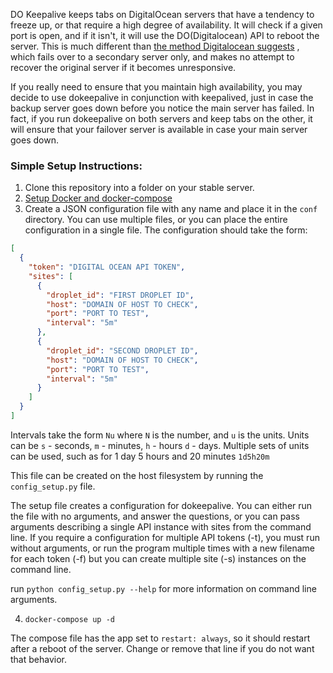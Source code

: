 DO Keepalive keeps tabs on DigitalOcean servers that have a tendency to freeze up, or that require a high degree of
availability. It will check if a given port is open, and if it isn't, it will use the DO(Digitalocean) API to reboot the
server. This is much different
than [the method Digitalocean suggests](https://www.digitalocean.com/community/tutorials/how-to-set-up-highly-available-web-servers-with-keepalived-and-floating-ips-on-ubuntu-14-04)
, which fails over to a secondary server only, and makes no attempt to recover the original server if it becomes
unresponsive.

If you really need to ensure that you maintain high availability, you may decide to use dokeepalive in conjunction with
keepalived, just in case the backup server goes down before you notice the main server has failed. In fact, if you run
dokeepalive on both servers and keep tabs on the other, it will ensure that your failover server is available in case
your main server goes down.

### Simple Setup Instructions:

1. Clone this repository into a folder on your stable server.
2. [Setup Docker and docker-compose](https://www.digitalocean.com/community/tutorials/how-to-install-and-use-docker-compose-on-ubuntu-20-04)
3. Create a JSON configuration file with any name and place it in the `conf` directory. You can use multiple files, or
   you can place the entire configuration in a single file. The configuration should take the form:

```json
[
  {
    "token": "DIGITAL OCEAN API TOKEN",
    "sites": [
      {
        "droplet_id": "FIRST DROPLET ID",
        "host": "DOMAIN OF HOST TO CHECK",
        "port": "PORT TO TEST",
        "interval": "5m"
      },
      {
        "droplet_id": "SECOND DROPLET ID",
        "host": "DOMAIN OF HOST TO CHECK",
        "port": "PORT TO TEST",
        "interval": "5m"
      }
    ]
  }
]
```

Intervals take the form `Nu` where `N` is the number, and `u` is the units. Units can be `s` - seconds, `m` -
minutes, `h` - hours `d` - days. Multiple sets of units can be used, such as for 1 day 5 hours and 20 minutes `1d5h20m`

This file can be created on the host filesystem by running the `config_setup.py` file.

The setup file creates a configuration for dokeepalive. You can either run the file with no arguments, and answer the
questions, or you can pass arguments describing a single API instance with sites from the command line. If you require a
configuration for multiple API tokens (-t), you must run without arguments, or run the program multiple times with a new
filename for each token (-f) but you can create multiple site (-s) instances on the command line.

run `python config_setup.py --help` for more information on command line arguments.

4. `docker-compose up -d`

The compose file has the app set to `restart: always`, so it should restart after a reboot of the server. Change or
remove that line if you do not want that behavior.